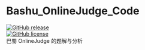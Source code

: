 # Bashu_OnlineJudge_Code
[![GitHub release](https://img.shields.io/github/release/BashuMiddleSchool/Bashu_OnlineJudge_Code)](https://github.com/BashuMiddleSchool/Bashu_OnlineJudge_Code/releases/latest)  
[![GitHub license](https://img.shields.io/github/license/BashuMiddleSchool/Bashu_OnlineJudge_Code)](https://github.com/BashuMiddleSchool/Bashu_OnlineJudge_Code/blob/main/LICENSE)  
巴蜀 OnlineJudge 的题解与分析
